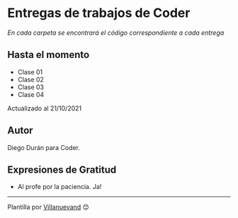 # Entregas de trabajos de Coder

_En cada carpeta se encontrará el código correspondiente a cada entrega_

## Hasta el momento

* Clase 01
* Clase 02
* Clase 03 
* Clase 04 

Actualizado al 21/10/2021

## Autor

Diego Durán para Coder.

## Expresiones de Gratitud

* Al profe por la paciencia. Ja!

---
Plantilla por [Villanuevand](https://github.com/Villanuevand) 😊